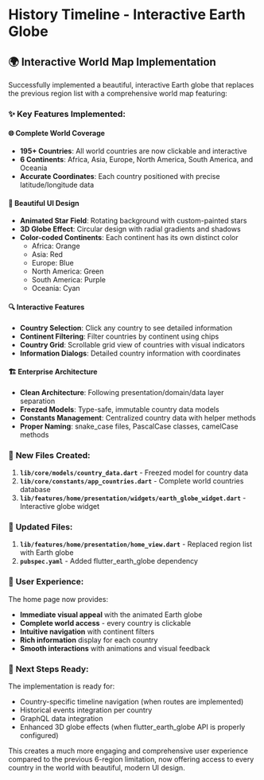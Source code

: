 # History Timeline - Interactive Earth Globe

## 🌍 Interactive World Map Implementation

Successfully implemented a beautiful, interactive Earth globe that replaces the previous region list with a comprehensive world map featuring:

### ✨ Key Features Implemented:

#### 🌐 **Complete World Coverage**

- **195+ Countries**: All world countries are now clickable and interactive
- **6 Continents**: Africa, Asia, Europe, North America, South America, and Oceania
- **Accurate Coordinates**: Each country positioned with precise latitude/longitude data

#### 🎨 **Beautiful UI Design**

- **Animated Star Field**: Rotating background with custom-painted stars
- **3D Globe Effect**: Circular design with radial gradients and shadows
- **Color-coded Continents**: Each continent has its own distinct color
  - Africa: Orange
  - Asia: Red
  - Europe: Blue
  - North America: Green
  - South America: Purple
  - Oceania: Cyan

#### 🔍 **Interactive Features**

- **Country Selection**: Click any country to see detailed information
- **Continent Filtering**: Filter countries by continent using chips
- **Country Grid**: Scrollable grid view of countries with visual indicators
- **Information Dialogs**: Detailed country information with coordinates

#### 🏗️ **Enterprise Architecture**

- **Clean Architecture**: Following presentation/domain/data layer separation
- **Freezed Models**: Type-safe, immutable country data models
- **Constants Management**: Centralized country data with helper methods
- **Proper Naming**: snake_case files, PascalCase classes, camelCase methods

### 📁 **New Files Created:**

1. **`lib/core/models/country_data.dart`** - Freezed model for country data
2. **`lib/core/constants/app_countries.dart`** - Complete world countries database
3. **`lib/features/home/presentation/widgets/earth_globe_widget.dart`** - Interactive globe widget

### 🚀 **Updated Files:**

1. **`lib/features/home/presentation/home_view.dart`** - Replaced region list with Earth globe
2. **`pubspec.yaml`** - Added flutter_earth_globe dependency

### 🎯 **User Experience:**

The home page now provides:

- **Immediate visual appeal** with the animated Earth globe
- **Complete world access** - every country is clickable
- **Intuitive navigation** with continent filters
- **Rich information** display for each country
- **Smooth interactions** with animations and visual feedback

### 🔄 **Next Steps Ready:**

The implementation is ready for:

- Country-specific timeline navigation (when routes are implemented)
- Historical events integration per country
- GraphQL data integration
- Enhanced 3D globe effects (when flutter_earth_globe API is properly configured)

This creates a much more engaging and comprehensive user experience compared to the previous 6-region limitation, now offering access to every country in the world with beautiful, modern UI design.
